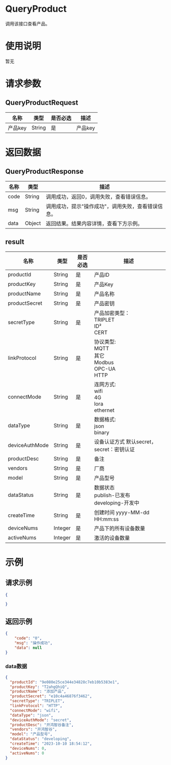 # QueryProduct
调用该接口查看产品。

# 使用说明
暂无

# 请求参数
## QueryProductRequest
| 名称    | 类型     | 是否必选 | 描述    |
|-------|--------|------|-------|
| 产品key | String | 是    | 产品key |


# 返回数据
## QueryProductResponse
| 名称   | 类型     | 描述                         |
|------|--------|----------------------------|
| code | String | 调用成功，返回0，调用失败，查看错误信息。      |
| msg  | String | 调用成功，提示"操作成功"，调用失败，查看错误信息。 |
| data | Object | 返回结果。结果内容详情，查看下方示例。        |

## result
| 名称             | 类型      | 是否必选 | 描述                                                   |
|----------------|---------|------|------------------------------------------------------|
| productId      | String  | 是    | 产品ID                                                 |
| productKey     | String  | 是    | 产品Key                                                |
| productName    | String  | 是    | 产品名称                                                 |
| productSecret  | String  | 是    | 产品密钥                                                 |
| secretType     | String  | 是    | 产品加密类型：<br/>TRIPLET<br/>ID²<br/>CERT                 |
| linkProtocol   | String  | 是    | 协议类型:<br/>MQTT<br/>其它<br/>Modbus<br/>OPC-UA<br/>HTTP |
| connectMode    | String  | 是    | 连网方式:<br/>wifi<br/>4G<br/>lora<br/>ethernet<br/>     |
| dataType       | String  | 是    | 数据格式: <br/>json <br/> binary                         |
| deviceAuthMode | String  | 是    | 设备认证方式 默认secret，secret：密钥认证                          |
| productDesc    | String  | 是    | 备注                                                   |
| vendors        | String  | 是    | 厂商                                                   |
| model          | String  | 是    | 产品型号                                                 |
| dataStatus     | String  | 是    | 数据状态 <br/> publish-已发布 <br/> developing-开发中          |
| createTime     | String  | 是    | 创建时间 yyyy-MM-dd HH:mm:ss                             |
| deviceNums     | Integer | 是    | 产品下的所有设备数量                                           |
| activeNums     | Integer | 是    | 激活的设备数量                                              |


# 示例
## 请求示例
```json
{
  
}
```

## 返回示例
```json
{
    "code": "0",
    "msg": "操作成功",
    "data": null
}
```

### data数据
```json
{
  "productId": "9e080e25ce344e34828c7eb10b5383e1",
  "productKey": "T2ahgQhiQ",
  "productName": "添加产品",
  "productSecret": "e10c4a46876f3462",
  "secretType": "TRIPLET",
  "linkProtocol": "HTTP",
  "connectMode": "wifi",
  "dataType": "json",
  "deviceAuthMode": "secret",
  "productDesc": "开鸿智谷备注",
  "vendors": "开鸿智谷",
  "model": "产品型号",
  "dataStatus": "developing",
  "createTime": "2023-10-10 18:54:12",
  "deviceNums": 0,
  "activeNums": 0
}
```

